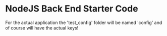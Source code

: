 # NodeJS Back End Starter Code

For the actual application the 'test_config' folder will be named 'config' and of course will have the actual keys!